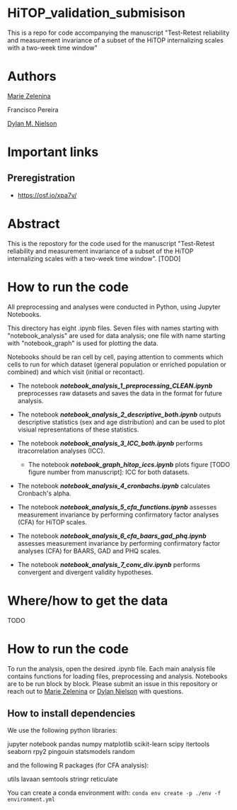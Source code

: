 # HiTOP_validation_submisison
This is a repo for code accompanying the manuscript "Test-Retest reliability and measurement invariance of a subset of the HiTOP internalizing scales with a two-week time window"

# Authors

[Marie Zelenina](https://github.com/mariezelenina)

Francisco Pereira

[Dylan M. Nielson](https://github.com/Shotgunosine)

# Important links

## Preregistration
- https://osf.io/xpa7v/

# Abstract

This is the repostory for the code used for the manuscript "Test-Retest reliability and measurement invariance of a subset of the HiTOP internalizing scales with a two-week time window". 
[TODO]

# How to run the code

All preprocessing and analyses were conducted in Python, using Jupyter Notebooks.

This directory has eight .ipynb files. Seven files with names starting with "notebook_analysis" are used for data analysis; one file with name starting with "notebook_graph" is used for plotting the data.

Notebooks should be ran cell by cell, paying attention to comments which cells to run for which dataset (general population or enriched population or combined) and which visit (initial or recontact).

- The notebook ***notebook_analysis_1_preprocessing_CLEAN.ipynb*** preprocesses raw datasets and saves the data in the format for future analysis.

- The notebook ***notebook_analysis_2_descriptive_both.ipynb*** outputs descriptive statistics (sex and age distribution) and can be used to plot visiual representations of these statistics.

- The notebook ***notebook_analysis_3_ICC_both.ipynb*** performs itracorrelation analyses (ICC).

  - The notebook ***notebook_graph_hitop_iccs.ipynb*** plots figure [TODO figure number from manuscript]: ICC for both datasets.

- The notebook ***notebook_analysis_4_cronbachs.ipynb*** calculates Cronbach's alpha.

- The notebook ***notebook_analysis_5_cfa_functions.ipynb*** assesses measurement invariance by performing confirmatory factor analyses (CFA) for HiTOP scales.

- The notebook ***notebook_analysis_6_cfa_baars_gad_phq.ipynb*** assesses measurement invariance by performing confirmatory factor analyses (CFA) for BAARS, GAD and PHQ scales.

- The notebook ***notebook_analysis_7_conv_div.ipynb*** performs convergent and divergent validity hypotheses.

# Where/how to get the data

TODO

# How to run the code

To run the analysis, open the desired .ipynb file.
Each main analysis file contains functions for loading files, preprocessing and analysis. 
Notebooks are to be run block by block.
Please submit an issue in this repository or reach out to [Marie Zelenina](https://github.com/mariezelenina) or [Dylan Nielson](https://github.com/Shotgunosine) with questions.

## How to install dependencies

We use the following python libraries: 

jupyter notebook pandas numpy matplotlib scikit-learn scipy itertools seaborn rpy2 pingouin statsmodels random

and the following R packages (for CFA analysis):

utils lavaan semtools stringr reticulate

You can create a conda environment with:
`conda env create -p ./env -f environment.yml`
